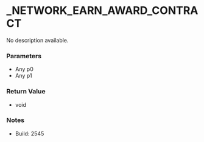 # _NETWORK_EARN_AWARD_CONTRACT

No description available.

### Parameters
* Any p0
* Any p1

### Return Value
* void

### Notes
* Build: 2545

